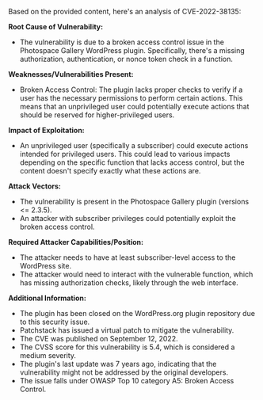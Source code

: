 Based on the provided content, here's an analysis of CVE-2022-38135:

**Root Cause of Vulnerability:**
- The vulnerability is due to a broken access control issue in the Photospace Gallery WordPress plugin. Specifically, there's a missing authorization, authentication, or nonce token check in a function.

**Weaknesses/Vulnerabilities Present:**
- Broken Access Control: The plugin lacks proper checks to verify if a user has the necessary permissions to perform certain actions. This means that an unprivileged user could potentially execute actions that should be reserved for higher-privileged users.

**Impact of Exploitation:**
- An unprivileged user (specifically a subscriber) could execute actions intended for privileged users. This could lead to various impacts depending on the specific function that lacks access control, but the content doesn't specify exactly what these actions are.

**Attack Vectors:**
- The vulnerability is present in the Photospace Gallery plugin (versions <= 2.3.5).
- An attacker with subscriber privileges could potentially exploit the broken access control.

**Required Attacker Capabilities/Position:**
- The attacker needs to have at least subscriber-level access to the WordPress site.
- The attacker would need to interact with the vulnerable function, which has missing authorization checks, likely through the web interface.

**Additional Information:**
- The plugin has been closed on the WordPress.org plugin repository due to this security issue.
- Patchstack has issued a virtual patch to mitigate the vulnerability.
- The CVE was published on September 12, 2022.
- The CVSS score for this vulnerability is 5.4, which is considered a medium severity.
- The plugin's last update was 7 years ago, indicating that the vulnerability might not be addressed by the original developers.
- The issue falls under OWASP Top 10 category A5: Broken Access Control.